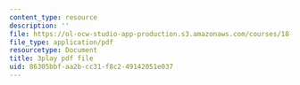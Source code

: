 ```yaml
---
content_type: resource
description: ''
file: https://ol-ocw-studio-app-production.s3.amazonaws.com/courses/18-404j-theory-of-computation-fall-2020/86305bbfaa2bcc31f8c249142051e037_9syvZr-9xwk.pdf
file_type: application/pdf
resourcetype: Document
title: 3play pdf file
uid: 86305bbf-aa2b-cc31-f8c2-49142051e037
---
```

